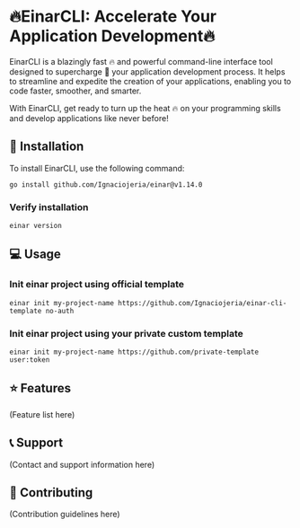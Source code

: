 # :fire:EinarCLI: Accelerate Your Application Development:fire:

EinarCLI is a blazingly fast :fire: and powerful command-line interface tool designed to supercharge :rocket: your application development process. It helps to streamline and expedite the creation of your applications, enabling you to code faster, smoother, and smarter.

With EinarCLI, get ready to turn up the heat :fire: on your programming skills and develop applications like never before!

## :wrench: Installation
To install EinarCLI, use the following command:

    go install github.com/Ignaciojeria/einar@v1.14.0
    
### Verify installation
    einar version

## :computer: Usage
### Init einar project using official template
    einar init my-project-name https://github.com/Ignaciojeria/einar-cli-template no-auth
    
### Init einar project using your private custom template
    einar init my-project-name https://github.com/private-template user:token

## :star: Features

(Feature list here)

## :telephone_receiver: Support

(Contact and support information here)

## :handshake: Contributing

(Contribution guidelines here)
